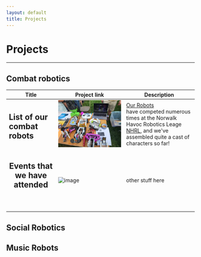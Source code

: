 ```yaml
---
layout: default
title: Projects
---
```

# Projects
---

## Combat robotics

|**Title**|**Project link** | **Description** |
| --- | --- | --- |
|<div class="header"> <h2> List of our combat robots</h2></div> | [<kbd><img src="images/club_fair.jpg"></kbd>](/projects/our_robots) | [Our Robots](/projects/our_robots) <br /> have competed numerous times at the Norwalk Havoc Robotics Leage [NHRL](https://www.nhrl.io/), and we've assembled quite a cast of characters so far! |
| <header> <h2> Events that we have attended</h2></header> | ![image](https://user-images.githubusercontent.com/120080301/206375467-4623c546-d600-4dcf-914d-f4bb9f6c2b6f.png) | other stuff here |


## Social Robotics

## Music Robots
